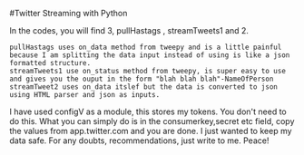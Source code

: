 #Twitter Streaming with Python

In the codes, you will find 3, pullHastags , streamTweets1 and 2. 
```
pullHastags uses on_data method from tweepy and is a little painful because I am splitting the data input instead of using is like a json formatted structure.
streamTweets1 use on_status method from tweepy, is super easy to use and gives you the ouput in the form "blah blah blah"-NameOfPerson 
streamTweet2 uses on_data itslef but the data is converted to json using HTML parser and json as inputs.
```
I have used configV as a module, this stores my tokens. You don't need to do this. What you can simply do is in the consumerkey,secret etc field, copy the values from app.twitter.com and you are done. I just wanted to keep my data safe. For any doubts, recommendations, just write to me. Peace!
